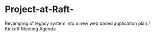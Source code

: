 # Project-at-Raft-
 Revamping of legacy system into a new web based application plan / Kickoff Meeting Agenda
